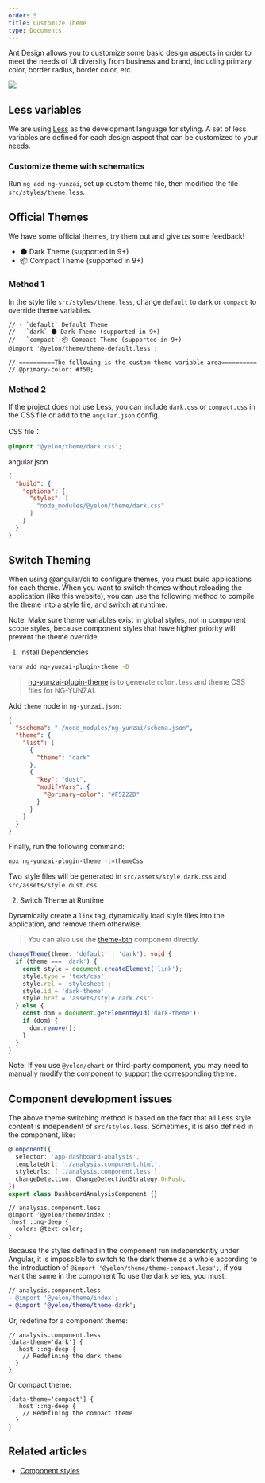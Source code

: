 ```yaml
---
order: 5
title: Customize Theme
type: Documents
---
```


Ant Design allows you to customize some basic design aspects in order to meet the needs of UI diversity from business and brand, including primary color, border radius, border color, etc.

![](https://zos.alipayobjects.com/rmsportal/zTFoszBtDODhXfLAazfSpYbSLSEeytoG.png)

## Less variables

We are using [Less](http://lesscss.org/) as the development language for styling. A set of less variables are defined for each design aspect that can be customized to your needs.

### Customize theme with schematics

Run `ng add ng-yunzai`, set up custom theme file, then modified the file `src/styles/theme.less`.

## Official Themes

We have some official themes, try them out and give us some feedback!

- 🌑 Dark Theme (supported in 9+)
- 📦 Compact Theme (supported in 9+)

### Method 1

In the style file `src/styles/theme.less`, change `default` to `dark` or `compact` to override theme variables.

```less
// - `default` Default Theme
// - `dark` 🌑 Dark Theme (supported in 9+)
// - `compact` 📦 Compact Theme (supported in 9+)
@import '@yelon/theme/theme-default.less';

// ==========The following is the custom theme variable area==========
// @primary-color: #f50;
```

### Method 2

If the project does not use Less, you can include `dark.css` or `compact.css` in the CSS file or add to the `angular.json` config.

CSS file：

```css
@import "@yelon/theme/dark.css";
```

angular.json

```json
{
  "build": {
    "options": {
      "styles": [
        "node_modules/@yelon/theme/dark.css"
      ]
    }
  }
}
```

## Switch Theming

When using @angular/cli to configure themes, you must build applications for each theme. When you want to switch themes without reloading the application (like this website), you can use the following method to compile the theme into a style file, and switch at runtime:

Note: Make sure theme variables exist in global styles, not in component scope styles, because component styles that have higher priority will prevent the theme override.

1. Install Dependencies

```bash
yarn add ng-yunzai-plugin-theme -D
```

> [ng-yunzai-plugin-theme](https://github.com/hbyunzai/plugin-theme) is to generate `color.less` and theme CSS files for NG-YUNZAI.

Add `theme` node in `ng-yunzai.json`:

```json
{
  "$schema": "./node_modules/ng-yunzai/schema.json",
  "theme": {
    "list": [
      {
        "theme": "dark"
      },
      {
        "key": "dust",
        "modifyVars": {
          "@primary-color": "#F5222D"
        }
      }
    ]
  }
}
```

Finally, run the following command:

```bash
npx ng-yunzai-plugin-theme -t=themeCss
```

Two style files will be generated in `src/assets/style.dark.css` and `src/assets/style.dust.css`.

2. Switch Theme at Runtime

Dynamically create a `link` tag, dynamically load style files into the application, and remove them otherwise.

> You can also use the [theme-btn](https://github.com/hbyunzai/yelon/tree/master/packages/theme/theme-btn/) component directly.

```ts
changeTheme(theme: 'default' | 'dark'): void {
  if (theme === 'dark') {
    const style = document.createElement('link');
    style.type = 'text/css';
    style.rel = 'stylesheet';
    style.id = 'dark-theme';
    style.href = 'assets/style.dark.css';
  } else {
    const dom = document.getElementById('dark-theme');
    if (dom) {
      dom.remove();
    }
  }
}
```

Note: If you use `@yelon/chart` or third-party component, you may need to manually modify the component to support the corresponding theme.

## Component development issues

The above theme switching method is based on the fact that all Less style content is independent of `src/styles.less`. Sometimes, it is also defined in the component, like:

```ts
@Component({
  selector: 'app-dashboard-analysis',
  templateUrl: './analysis.component.html',
  styleUrls: ['./analysis.component.less'],
  changeDetection: ChangeDetectionStrategy.OnPush,
})
export class DashboardAnalysisComponent {}
```

```less
// analysis.component.less
@import '@yelon/theme/index';
:host ::ng-deep { 
  color: @text-color;
}
```

Because the styles defined in the component run independently under Angular, it is impossible to switch to the dark theme as a whole according to the introduction of `@import '@yelon/theme/theme-compact.less';`, if you want the same in the component To use the dark series, you must:

```diff
// analysis.component.less
- @import '@yelon/theme/index';
+ @import '@yelon/theme/theme-dark';
```

Or, redefine for a component theme:

```less
// analysis.component.less
[data-theme='dark'] {
  :host ::ng-deep {
    // Redefining the dark theme
  }
}
```

Or compact theme:

```less
[data-theme='compact'] {
  :host ::ng-deep {
    // Redefining the compact theme
  }
}
```

## Related articles

- [Component styles](/theme/component-styles)
